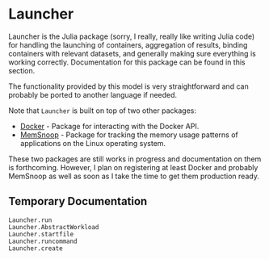 # Launcher

Launcher is the Julia package (sorry, I really, really like writing Julia code) for handling
the launching of containers, aggregation of results, binding containers with relevant datasets,
and generally making sure everything is working correctly. Documentation for this package
can be found in this section.

The functionality provided by this model is very straightforward and can probably be ported
to another language if needed.

Note that `Launcher` is built on top of two other packages:

* [Docker](https://github.com/hildebrandmw/Docker.jl) - Package for interacting with
    the Docker API.
* [MemSnoop](https://github.com/hildebrandmw/MemSnoop.jl) - Package for tracking the memory
    usage patterns of applications on the Linux operating system.

These two packages are still works in progress and documentation on them is forthcoming.
However, I plan on registering at least Docker and probably MemSnoop as well as soon as I
take the time to get them production ready.

## Temporary Documentation

```@docs
Launcher.run
Launcher.AbstractWorkload
Launcher.startfile
Launcher.runcommand
Launcher.create
```

